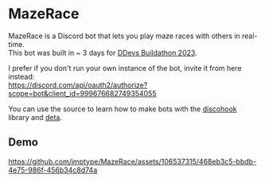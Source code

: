 # MazeRace
MazeRace is a Discord bot that lets you play maze races with others in real-time.  
This bot was built in ~ 3 days for [DDevs Buildathon 2023][1].

I prefer if you don't run your own instance of the bot, invite it from here instead:  
https://discord.com/api/oauth2/authorize?scope=bot&client_id=999676682749354055

You can use the source to learn how to make bots with the [discohook][2] library and [deta][3].

## Demo
https://github.com/imptype/MazeRace/assets/106537315/468eb3c5-bbdb-4e75-986f-456b34c8d74a

[1]: https://discord.gg/discord-developers
[2]: https://github.com/jnsougata/discohook
[3]: https://deta.space
